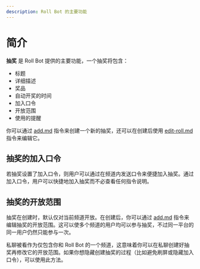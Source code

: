 ```yaml
---
description: Roll Bot 的主要功能
---
```


# 简介

**抽奖** 是 Roll Bot 提供的主要功能，一个抽奖将包含：

* 标题
* 详细描述&#x20;
* 奖品
* 自动开奖的时间
* 加入口令
* 开放范围
* 使用的提醒

你可以通过 [add.md](add.md "mention") 指令来创建一个新的抽奖，还可以在创建后使用 [edit-roll.md](../advanced/edit-roll.md "mention") 指令来编辑它。

## 抽奖的加入口令

若抽奖设置了加入口令，则用户可以通过在频道内发送口令来便捷加入抽奖。通过加入口令，用户可以快捷地加入抽奖而不必查看任何指令说明。

## 抽奖的开放范围

抽奖在创建时，默认仅对当前频道开放。在创建后，你可以通过 [add.md](add.md "mention") 指令来编辑抽奖的开放范围。这可以使多个频道的用户均可以参与抽奖，不过同一平台的同一用户仍然只能参与一次。

私聊被看作为仅包含你和 Roll Bot 的一个频道，这意味着你可以在私聊创建好抽奖再修改它的开放范围。如果你想隐藏创建抽奖的过程（比如避免刷屏或隐藏加入口令），可以使用此方法。
